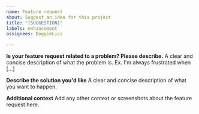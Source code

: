 ```yaml
---
name: Feature request
about: Suggest an idea for this project
title: "[SUGGESTION]"
labels: enhancement
assignees: DoggieLicc

---
```


**Is your feature request related to a problem? Please describe.**
A clear and concise description of what the problem is. Ex. I'm always frustrated when [...]

**Describe the solution you'd like**
A clear and concise description of what you want to happen.

**Additional context**
Add any other context or screenshots about the feature request here.
